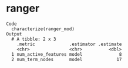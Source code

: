 # ranger

    Code
      characterize(ranger_mod)
    Output
      # A tibble: 2 x 3
        .metric             .estimator .estimate
        <chr>               <chr>          <dbl>
      1 num_active_features model              8
      2 num_term_nodes      model             17

